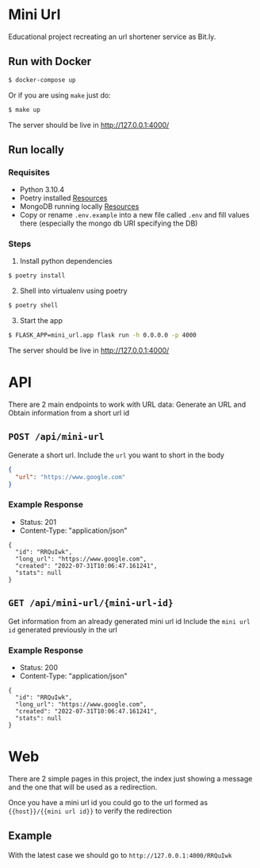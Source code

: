 # Mini Url

Educational project recreating an url shortener service as Bit.ly.

## Run with Docker

```bash
$ docker-compose up
```

Or if you are using `make` just do:

```bash
$ make up
```

The server should be live in http://127.0.0.1:4000/

## Run locally

### Requisites

- Python 3.10.4
- Poetry installed [Resources](https://python-poetry.org/)
- MongoDB running locally [Resources](https://www.mongodb.com/docs/manual/installation/)
- Copy or rename `.env.example` into a new file called `.env` and fill values there (especially the mongo db URI specifying the DB)

### Steps

1. Install python dependencies

```bash
$ poetry install
```

2. Shell into virtualenv using poetry

```bash
$ poetry shell
```

3. Start the app

```bash
$ FLASK_APP=mini_url.app flask run -h 0.0.0.0 -p 4000
```

The server should be live in http://127.0.0.1:4000/

# API

There are 2 main endpoints to work with URL data: Generate an URL and Obtain information from a short url id

## `POST /api/mini-url`

Generate a short url.
Include the `url` you want to short in the body

```json
{
  "url": "https://www.google.com"
}
```

### Example Response

- Status: 201
- Content-Type: "application/json"

```
{
  "id": "RRQuIwk",
  "long_url": "https://www.google.com",
  "created": "2022-07-31T10:06:47.161241",
  "stats": null
}
```

## `GET /api/mini-url/{mini-url-id}`

Get information from an already generated mini url id
Include the `mini url id` generated previously in the url

### Example Response

- Status: 200
- Content-Type: "application/json"

```
{
  "id": "RRQuIwk",
  "long_url": "https://www.google.com",
  "created": "2022-07-31T10:06:47.161241",
  "stats": null
}
```

# Web

There are 2 simple pages in this project, the index just showing a message and the one that will be used as a redirection.

Once you have a mini url id you could go to the url formed as `{{host}}/{{mini url id}}` to verify the redirection

## Example

With the latest case we should go to `http://127.0.0.1:4000/RRQuIwk`
